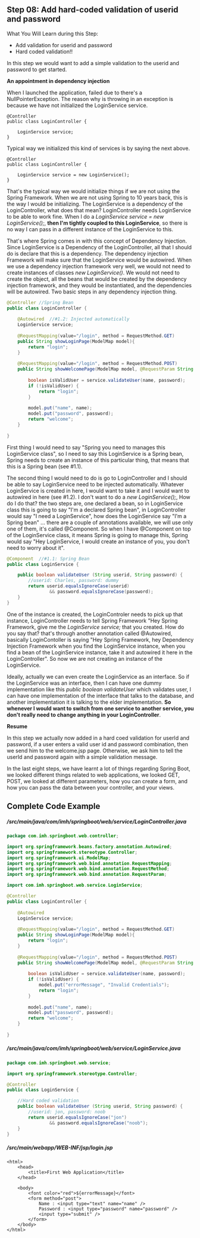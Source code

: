 ## Step 08: Add hard-coded validation of userid and password

What You Will Learn during this Step:

- Add validation for userid and password
- Hard coded validation!!

In this step we would want to add a simple validation to the userid and password to get started.

**An appointment in dependency injection**

When I launched the application, failed due to there's a NullPointerException. The reason why is throwing in an exception is because we have not initialized the LoginService service. 

```
@Controller
public class LoginController {

	LoginService service;
}
```

Typical way we initialized this kind of services is by saying the next above.

```
@Controller
public class LoginController {
	
	LoginService service = new LoginService();
}
```

That's the typical way we would initialize things if we are not using the Spring Framework. When we are not using Spring to 10 years back, this is the way I would be initializing. The LoginService is a dependency of the LoginController, what does that mean? LoginController needs LoginService to be able to work fine. When I do a *LoginService service = new LoginService();*, **then I'm tightly coupled to this LoginService**, so there is no way I can pass in a different instance of the LoginService to this.

That's where Spring comes in with this concept of Dependency Injection. Since LoginService is a Dependency of the LoginController, all that I should do is declare that this is a dependency. The dependency injection Framework will make sure that the LoginService would be autowired. When we use a dependency injection framework very well, we would not need to create instances of classes *new LoginService()*. We would not need to create the object, all the beans that would be created by the dependency injection framework, and they would be instantiated, and the dependencies will be autowired. Two basic steps in any dependency injection thing.

```java
@Controller	//Spring Bean
public class LoginController {
	
	@Autowired	//#1.2: Injected automatically
	LoginService service;
	
	@RequestMapping(value="/login", method = RequestMethod.GET)
	public String showLoginPage(ModelMap model){
		return "login";
	}
	
	@RequestMapping(value="/login", method = RequestMethod.POST)
	public String showWelcomePage(ModelMap model, @RequestParam String name, @RequestParam String password){
		
		boolean isValidUser = service.validateUser(name, password);
		if (!isValidUser) {
			return "login";
		}
		
		model.put("name", name);
		model.put("password", password);
		return "welcome";
	}
	
}
```

First thing I would need to say "Spring you need to manages this LoginService class", so I need to say this LoginService is a Spring bean, Spring needs to create an instance of this particular thing, that means that this is a Spring bean (see #1.1). 

The second thing I would need to do is go to LoginController and I should be able to say LoginService need to be injected automatically. Whatever LoginService is created in here, I would want to take it and I would want to autowired in here (see #1.2). I don't want to do a *new LoginService();*, How do I do that? the two steps are, one declared a bean, so in LoginService class this is going to say "I'm a declared Spring bean", in LoginController would say "I need a LoginService", how does the LoginService say "I'm a Spring bean" ... there are a couple of annotations available, we will use only one of them, it's called @Component. So when I have @Component on top of the LoginService class, it means Spring is going to manage this, Spring would say "Hey LoginService, I would create an instance of you, you don't need to worry about it".

```java
@Component	//#1.1: Spring Bean
public class LoginService {

	public boolean validateUser (String userid, String password) {
		//userid: Charles, password: dummy
		return userid.equalsIgnoreCase(userid) 
				&& password.equalsIgnoreCase(password);
	}
}
```

One of the instance is created, the LoginControler needs to pick up that instance, LoginController needs to tell Spring Framework "Hey Spring Framework, give me the *LoginService service;* that you created. How do you say that? that's through another annotation called @Autowired, basically LoginContoller is saying "Hey Spring Framework, hey Dependency Injection Framework when you find the LoginService instance, when you find a bean of the LoginService instance, take it and autowired it here in the LoginController". So now we are not creating an instance of the LoginService.

Ideally, actually we can even create the LoginService as an interface. So if the LoginService was an interface, then I can have one dummy implementation like this *public boolean validateUser* which validates user, I can have one implementation of the interface that talks to the database,
and another implementation it is talking to the elder implementation. **So whenever I would want to switch from one service to another service, you don't really need to change anything in your LoginController**. 

**Resume**

In this step we actually now added in a hard coed validation for userId and password, if a user enters a valid user id and password combination, then we send him to the welcome.jsp page. Otherwise, we ask him to tell the userId and password again with a simple validation message.

In the last eight steps, we have learnt a lot of things regarding Spring Boot, we looked different things related to web applications, we looked GET, POST, we looked at different parameters, how you can create a form, and how you can pass the data between your controller, and your views.

## Complete Code Example

##### /src/main/java/com/imh/springboot/web/service/LoginController.java

```java
package com.imh.springboot.web.controller;

import org.springframework.beans.factory.annotation.Autowired;
import org.springframework.stereotype.Controller;
import org.springframework.ui.ModelMap;
import org.springframework.web.bind.annotation.RequestMapping;
import org.springframework.web.bind.annotation.RequestMethod;
import org.springframework.web.bind.annotation.RequestParam;

import com.imh.springboot.web.service.LoginService;

@Controller
public class LoginController {
	
	@Autowired
	LoginService service;
	
	@RequestMapping(value="/login", method = RequestMethod.GET)
	public String showLoginPage(ModelMap model){
		return "login";
	}
	
	@RequestMapping(value="/login", method = RequestMethod.POST)
	public String showWelcomePage(ModelMap model, @RequestParam String name, @RequestParam String password){
		
		boolean isValidUser = service.validateUser(name, password);
		if (!isValidUser) {
			model.put("errorMessage", "Invalid Credentials");
			return "login";
		}
		
		model.put("name", name);
		model.put("password", password);
		return "welcome";
	}
	
}
```

##### /src/main/java/com/imh/springboot/web/service/LoginService.java
```java
package com.imh.springboot.web.service;

import org.springframework.stereotype.Controller;

@Controller
public class LoginService {

	//Hard coded validation
	public boolean validateUser (String userid, String password) {
		//userid: jon, password: noob 
		return userid.equalsIgnoreCase("jon") 
				&& password.equalsIgnoreCase("noob");
	}
}

```

##### /src/main/webapp/WEB-INF/jsp/login.jsp
```
<html>
	<head>
		<title>First Web Application</title>
	</head>
	
	<body>
		<font color="red">${errorMessage}</font>
		<form method="post">
			Name : <input type="text" name="name" />
			Password : <input type="password" name="password" />
			<input type="submit" />
		</form>
	</body>
</html>
```